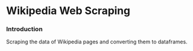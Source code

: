 # Wikipedia Web Scraping

### Introduction
Scraping the data of Wikipedia pages and converting them to dataframes.
